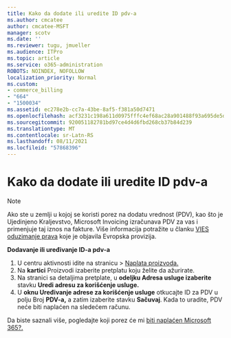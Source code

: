 ```yaml
---
title: Kako da dodate ili uredite ID pdv-a
ms.author: cmcatee
author: cmcatee-MSFT
manager: scotv
ms.date: ''
ms.reviewer: tugu, jmueller
ms.audience: ITPro
ms.topic: article
ms.service: o365-administration
ROBOTS: NOINDEX, NOFOLLOW
localization_priority: Normal
ms.custom:
- commerce_billing
- "664"
- "1500034"
ms.assetid: ec278e2b-cc7a-43be-8af5-f381a50d7471
ms.openlocfilehash: acf3231c198a611d0975fffc4ef68ac28a901488f93a695de5d8f19bebf80f25
ms.sourcegitcommit: 920051182781bd97ce4d4d6fbd268cb37b84d239
ms.translationtype: MT
ms.contentlocale: sr-Latn-RS
ms.lasthandoff: 08/11/2021
ms.locfileid: "57868396"
---
```

# <a name="how-to-add-or-edit-a-vatid"></a>Kako da dodate ili uredite ID pdv-a

> [!NOTE]
> Ako ste u zemlji u kojoj se koristi porez na dodatu vrednost (PDV), kao što je Ujedinjeno Kraljevstvo, Microsoft Invoicing izračunava PDV za vas i primenjuje taj iznos na fakture. Više informacija potražite u članku [VIES oduzimanje prava](https://go.microsoft.com/fwlink/p/?LinkID=841741) koje je objavila Evropska provizija.

**Dodavanje ili uređivanje ID-a pdv-a**

1. U centru aktivnosti idite na  stranicu \> [Naplata proizvoda.](https://go.microsoft.com/fwlink/p/?linkid=842054)
2. Na **kartici** Proizvodi izaberite pretplatu koju želite da ažurirate.
3. Na stranici sa detaljima pretplate, u **odeljku Adresa usluge izaberite** stavku **Uredi adresu za korišćenje usluge.**
4. U **oknu Uređivanje adrese za korišćenje usluge** otkucajte ID za PDV u polju Broj **PDV-a,** a zatim izaberite stavku **Sačuvaj**. Kada to uradite, PDV neće biti naplaćen na sledećem računu.

Da biste saznali više, pogledajte koji porez će mi [biti naplaćen Microsoft 365?.](https://docs.microsoft.com/microsoft-365/commerce/billing-and-payments/tax-information#what-tax-will-i-be-charged)